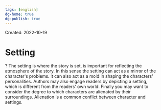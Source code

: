 ```yaml
---
tags: [english] 
dg-home: true
dg-publish: true
---
```

Created: 2022-10-19

# Setting
?
The setting is where the story is set, is important for reflecting the atmosphere of the story. In this sense the setting can act as a mirror of the character's problems. It can also act as a mold in shaping the characters' personalities. Authors may also engage readers by depicting a setting, which is different from the readers' own world. Finally you may want to consider the degree to which characters are alienated by their surroundings. Alienation is a common conflict between character and settings.
<!--SR:!2023-07-22,167,250-->
